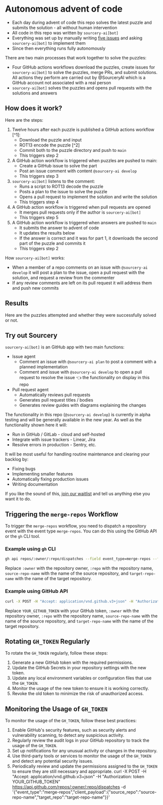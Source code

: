 # Autonomous advent of code

- Each day during advent of code this repo solves the latest puzzle and submits the solution - all without human intervention
- All code in this repo was written by `sourcery-ai[bot]`
- Everything was set up by manually writing [five issues](https://github.com/JohnDaWalka/test-aoc/labels/inception) and asking `sourcery-ai[bot]` to implement them
- Since then everything runs fully autonomously

There are two main processes that work together to solve the puzzles:

- Four GitHub actions workflows download the puzzles, create issues for `sourcery-ai[bot]` to solve the puzzles, merge PRs, and submit solutions. All actions they perform are carried out by @SourceryAI which is a GitHub account not associated with a real person
- `sourcery-ai[bot]` solves the puzzles and opens pull requests with the solutions and answers

## How does it work?

Here are the steps:

1. Twelve hours after each puzzle is published a GitHub actions workflow [^1]:
   - Download the puzzle and input
   - ROT13 encode the puzzle [^2]
   - Commit both to the puzzle directory and push to `main`
   - This triggers step 2
2. A GitHub action workflow is triggered when puzzles are pushed to main:
   - Create a GitHub issue to solve the part
   - Post an issue comment with content `@sourcery-ai develop`
   - This triggers step 3
3. `sourcery-ai[bot]` listens to the comment:
   - Runs a script to ROT13 decode the puzzle
   - Posts a plan to the issue to solve the puzzle
   - Opens a pull request to implement the solution and write the solution
   - This triggers step 4
4. A GitHub action workflow is triggered when pull requests are opened
   - It merges pull requests only if the author is `sourcery-ai[bot]`
   - This triggers step 5
5. A GitHub action workflow is triggered when answers are pushed to `main`
   - It submits the answer to advent of code
   - It updates the results below
   - If the answer is correct and it was for part 1, it downloads the second part of the puzzle and commits it
   - This triggers step 2

How `sourcery-ai[bot]` works:

- When a member of a repo comments on an issue with `@sourcery-ai develop` it will post a plan to the issue, open a pull request with the solution, and request a review from the commenter
- If any review comments are left on its pull request it will address them and push new commits

## Results

Here are the puzzles attempted and whether they were successfully solved or not.

<!-- begin-results: 2024 -->
<!-- end-results: 2024 -->

## Try out Sourcery

`sourcery-ai[bot]` is an GitHub app with two main functions:

- Issue agent
  - Comment an issue with `@sourcery-ai plan` to post a comment with a planned implementation
  - Comment and issue with `@sourcery-ai develop` to open a pull request to resolve the issue 👈 the functionality on display in this repo
- Pull request agent
  - Automatically reviews pull requests
  - Generates pull request titles / bodies
  - Generates review guides with diagrams explaining the changes

The functionality in this repo (`@sourcery-ai develop`) is currently in alpha testing and will be generally available in the new year. As well as the functionality shown here it will:

- Run in GitHub / GitLab - cloud and self-hosted
- Integrate with issue trackers - Linear, Jira
- Resolve errors in production - Sentry, etc.

It will be most useful for handling routine maintenance and clearing your backlog by:

- Fixing bugs
- Implementing smaller features
- Automatically fixing production issues
- Writing documentation

If you like the sound of this, [join our waitlist](https://getsourcery.netlify.app/) and tell us anything else you want it to do.

## Triggering the `merge-repos` Workflow

To trigger the `merge-repos` workflow, you need to dispatch a repository event with the event type `merge-repos`. You can do this using the GitHub API or the `gh` CLI tool.

### Example using `gh` CLI

```sh
gh api repos/:owner/:repo/dispatches --field event_type=merge-repos --field client_payload='{"source_repo": "source-repo-name", "target_repo": "target-repo-name"}'
```

Replace `:owner` with the repository owner, `:repo` with the repository name, `source-repo-name` with the name of the source repository, and `target-repo-name` with the name of the target repository.

### Example using GitHub API

```sh
curl -X POST -H "Accept: application/vnd.github.v3+json" -H "Authorization: token YOUR_GITHUB_TOKEN" https://api.github.com/repos/:owner/:repo/dispatches -d '{"event_type":"merge-repos","client_payload":{"source_repo":"source-repo-name","target_repo":"target-repo-name"}}'
```

Replace `YOUR_GITHUB_TOKEN` with your GitHub token, `:owner` with the repository owner, `:repo` with the repository name, `source-repo-name` with the name of the source repository, and `target-repo-name` with the name of the target repository.

## Rotating `GH_TOKEN` Regularly

To rotate the `GH_TOKEN` regularly, follow these steps:

1. Generate a new GitHub token with the required permissions.
2. Update the GitHub Secrets in your repository settings with the new token.
3. Update any local environment variables or configuration files that use the `GH_TOKEN`.
4. Monitor the usage of the new token to ensure it is working correctly.
5. Revoke the old token to minimize the risk of unauthorized access.

## Monitoring the Usage of `GH_TOKEN`

To monitor the usage of the `GH_TOKEN`, follow these best practices:

1. Enable GitHub's security features, such as security alerts and vulnerability scanning, to detect any suspicious activity.
2. Regularly review the audit logs in your GitHub repository to track the usage of the `GH_TOKEN`.
3. Set up notifications for any unusual activity or changes in the repository.
4. Use third-party tools or services to monitor the usage of the `GH_TOKEN` and detect any potential security issues.
5. Periodically review and update the permissions assigned to the `GH_TOKEN` to ensure they are still necessary and appropriate.
curl -X POST -H "Accept: application/vnd.github.v3+json" -H "Authorization: token YOUR_GITHUB_TOKEN" https://api.github.com/repos/:owner/:repo/dispatches -d '{"event_type":"merge-repos","client_payload":{"source_repo":"source-repo-name","target_repo":"target-repo-name"}}'
